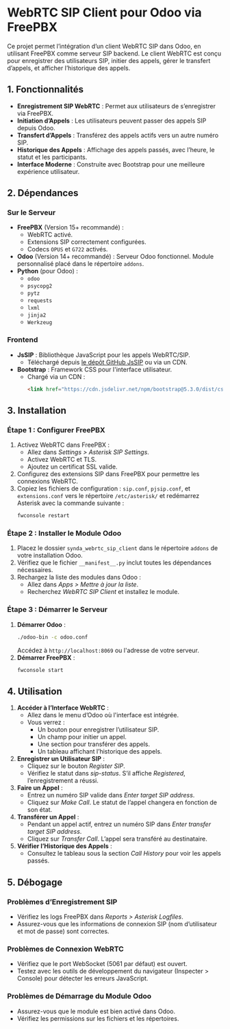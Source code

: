 
# WebRTC SIP Client pour Odoo via FreePBX

Ce projet permet l’intégration d’un client WebRTC SIP dans Odoo, en utilisant FreePBX comme serveur SIP backend. Le client WebRTC est conçu pour enregistrer des utilisateurs SIP, initier des appels, gérer le transfert d’appels, et afficher l’historique des appels.

## 1. Fonctionnalités
- **Enregistrement SIP WebRTC** : Permet aux utilisateurs de s’enregistrer via FreePBX.
- **Initiation d’Appels** : Les utilisateurs peuvent passer des appels SIP depuis Odoo.
- **Transfert d’Appels** : Transférez des appels actifs vers un autre numéro SIP.
- **Historique des Appels** : Affichage des appels passés, avec l’heure, le statut et les participants.
- **Interface Moderne** : Construite avec Bootstrap pour une meilleure expérience utilisateur.

## 2. Dépendances

### Sur le Serveur
- **FreePBX** (Version 15+ recommandé) :
  - WebRTC activé.
  - Extensions SIP correctement configurées.
  - Codecs `OPUS` et `G722` activés.
- **Odoo** (Version 14+ recommandé) : Serveur Odoo fonctionnel. Module personnalisé placé dans le répertoire `addons`.
- **Python** (pour Odoo) :
  - `odoo`
  - `psycopg2`
  - `pytz`
  - `requests`
  - `lxml`
  - `jinja2`
  - `Werkzeug`

### Frontend
- **JsSIP** : Bibliothèque JavaScript pour les appels WebRTC/SIP.
  - Téléchargé depuis [le dépôt GitHub JsSIP](https://github.com/versatica/JsSIP) ou via un CDN.
- **Bootstrap** : Framework CSS pour l'interface utilisateur.
  - Chargé via un CDN :
    ```html
    <link href="https://cdn.jsdelivr.net/npm/bootstrap@5.3.0/dist/css/bootstrap.min.css" rel="stylesheet">
    ```

## 3. Installation

### Étape 1 : Configurer FreePBX
1. Activez WebRTC dans FreePBX :
   - Allez dans *Settings > Asterisk SIP Settings*.
   - Activez WebRTC et TLS.
   - Ajoutez un certificat SSL valide.
2. Configurez des extensions SIP dans FreePBX pour permettre les connexions WebRTC.
3. Copiez les fichiers de configuration : `sip.conf`, `pjsip.conf`, et `extensions.conf` vers le répertoire `/etc/asterisk/` et redémarrez Asterisk avec la commande suivante :
   ```bash
   fwconsole restart
   ```

### Étape 2 : Installer le Module Odoo
1. Placez le dossier `synda_webrtc_sip_client` dans le répertoire `addons` de votre installation Odoo.
2. Vérifiez que le fichier `__manifest__.py` inclut toutes les dépendances nécessaires.
3. Rechargez la liste des modules dans Odoo :
   - Allez dans *Apps > Mettre à jour la liste*.
   - Recherchez *WebRTC SIP Client* et installez le module.

### Étape 3 : Démarrer le Serveur
1. **Démarrer Odoo** :
   ```bash
   ./odoo-bin -c odoo.conf
   ```
   Accédez à `http://localhost:8069` ou l'adresse de votre serveur.
2. **Démarrer FreePBX** :
   ```bash
   fwconsole start
   ```

## 4. Utilisation

1. **Accéder à l’Interface WebRTC** :
   - Allez dans le menu d’Odoo où l'interface est intégrée.
   - Vous verrez :
     - Un bouton pour enregistrer l’utilisateur SIP.
     - Un champ pour initier un appel.
     - Une section pour transférer des appels.
     - Un tableau affichant l’historique des appels.
2. **Enregistrer un Utilisateur SIP** :
   - Cliquez sur le bouton *Register SIP*.
   - Vérifiez le statut dans *sip-status*. S’il affiche *Registered*, l’enregistrement a réussi.
3. **Faire un Appel** :
   - Entrez un numéro SIP valide dans *Enter target SIP address*.
   - Cliquez sur *Make Call*. Le statut de l’appel changera en fonction de son état.
4. **Transférer un Appel** :
   - Pendant un appel actif, entrez un numéro SIP dans *Enter transfer target SIP address*.
   - Cliquez sur *Transfer Call*. L’appel sera transféré au destinataire.
5. **Vérifier l’Historique des Appels** :
   - Consultez le tableau sous la section *Call History* pour voir les appels passés.

## 5. Débogage

### Problèmes d’Enregistrement SIP
- Vérifiez les logs FreePBX dans *Reports > Asterisk Logfiles*.
- Assurez-vous que les informations de connexion SIP (nom d’utilisateur et mot de passe) sont correctes.

### Problèmes de Connexion WebRTC
- Vérifiez que le port WebSocket (5061 par défaut) est ouvert.
- Testez avec les outils de développement du navigateur (Inspecter > Console) pour détecter les erreurs JavaScript.

### Problèmes de Démarrage du Module Odoo
- Assurez-vous que le module est bien activé dans Odoo.
- Vérifiez les permissions sur les fichiers et les répertoires.
